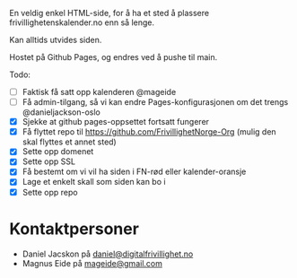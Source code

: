 En veldig enkel HTML-side, for å ha et sted å plassere frivillighetenskalender.no enn så lenge.

Kan alltids utvides siden.

Hostet på Github Pages, og endres ved å pushe til main.

Todo:

- [ ] Faktisk få satt opp kalenderen @mageide
- [ ] Få admin-tilgang, så vi kan endre Pages-konfigurasjonen om det trengs @danieljackson-oslo
- [x] Sjekke at github pages-oppsettet fortsatt fungerer
- [x] Få flyttet repo til https://github.com/FrivillighetNorge-Org (mulig den skal flyttes et annet sted)
- [x] Sette opp domenet
- [x] Sette opp SSL
- [x] Få bestemt om vi vil ha siden i FN-rød eller kalender-oransje
- [x] Lage et enkelt skall som siden kan bo i
- [x] Sette opp repo

# Kontaktpersoner

- Daniel Jacskon på daniel@digitalfrivillighet.no
- Magnus Eide på mageide@gmail.com
